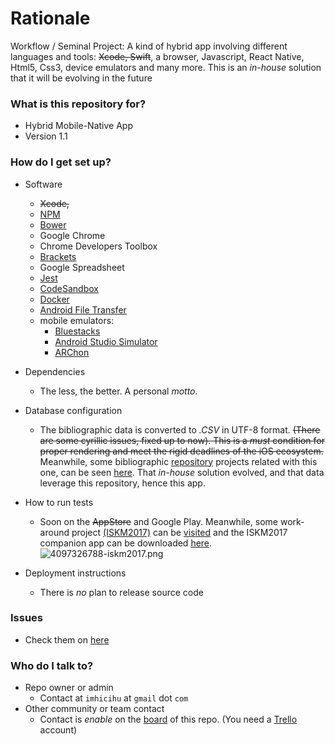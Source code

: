 # Rationale #

Workflow / Seminal Project: A kind of hybrid app involving different languages and tools: ~~Xcode, Swift~~, a browser, Javascript, React Native, Html5, Css3, device emulators and many more. This is an _in-house_ solution that it will be evolving in the future

### What is this repository for? ###

* Hybrid Mobile-Native App
* Version 1.1

### How do I get set up? ###

* Software
     - ~~Xcode,~~ 
     - [NPM](https://www.npmjs.com/)
     - [Bower](https://bower.io/)
     - Google Chrome
     - Chrome Developers Toolbox 
     - [Brackets](http://brackets.io/)
     - Google Spreadsheet
     - [Jest](https://facebook.github.io/jest/en/)
     - [CodeSandbox](https://codesandbox.io/)
     - [Docker](https://www.docker.com/)
     - [Android File Transfer](https://www.android.com/filetransfer/)
     - mobile emulators:
          * [Bluestacks](https://www.bluestacks.com/)
          * [Android Studio Simulator](https://developer.android.com/studio/index.html)
          * [ARChon](http://archon-runtime.github.io/)
* Dependencies
     - The less, the better. A personal _motto_.
* Database configuration
     - The bibliographic data is converted to _.CSV_ in UTF-8 format. ~~(There are some cyrillic issues, fixed up to now). This is a _must_ condition for proper rendering and meet the rigid deadlines of the iOS ecosystem.~~ Meanwhile, some bibliographic [repository](https://bitbucket.org/imhicihu/databases-repositories) projects related with this one, can be seen [here](https://bitbucket.org/imhicihu/database-on-mobile-device). That _in-house_ solution evolved, and that data leverage this repository, hence this app.  
* How to run tests
     - Soon on the ~~AppStore~~ and Google Play. Meanwhile, some work-around project [(ISKM2017)](https://bitbucket.org/imhicihu/iskm2017) can be [visited](http://www.imhicihu-conicet.gob.ar/iskm2017/) and the ISKM2017 companion app can be downloaded [here](https://play.google.com/store/apps/details?id=com.iskm2017.app_120833_124594&hl=es).
     ![4097326788-iskm2017.png](https://bitbucket.org/repo/5qRy4oR/images/1965449092-4097326788-iskm2017.png)

* Deployment instructions
     - There is _no_ plan to release source code

### Issues ###

* Check them on [here](https://bitbucket.org/imhicihu/bibliographical-hybrid-mobile-webapp-app/issues)

### Who do I talk to? ###

* Repo owner or admin
     - Contact at `imhicihu` at `gmail` dot `com`
* Other community or team contact
     - Contact is _enable_ on the [board](https://bitbucket.org/imhicihu/bibliographical-hybrid-mobile-webapp-app/addon/trello/trello-board) of this repo. (You need a [Trello](https://trello.com/) account)